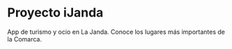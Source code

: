 # Proyecto iJanda
App de turismo y ocio en La Janda. Conoce los lugares más importantes de la Comarca. 